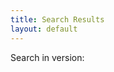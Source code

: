 ```yaml
---
title: Search Results
layout: default
---
```


<div id="version-options">Search in version: </div>

<ul id="search-results" style="list-style: none; padding: 0"></ul>
<script type="text/javascript">
$(document).ready(function(){
var query = window.getURLParameter('search');

var versions = '{{ site.search.versions }}'.split(" ");
console.log("versions: " + versions);
var versionOpts = '';
for (var i = 0; i < versions.length; i++) {
    console.log("Found version: " + versions[i]);
    versionOpts += "<li><a href=\"/search?search=" + query + "&index=" + versions[i] + "\">" + versions[i] + "</a></li>"
}

console.log("Version opts: " + versionOpts);
$('#version-options').append("<ul>" + versionOpts + "</ul>");

var indexName = getURLParameter('index');
indexName = indexName ? indexName : '{{ site.search.index }}'
console.log("Using index: " + indexName );
var client = algoliasearch('{{ site.search.applicationID }}', '{{ site.search.apiKey }}');
var index = client.initIndex(indexName);
var params = { hitsPerPage: 20 };
index.search(query, params)
.then(
  function searchSuccess(content) {
 	var $displayList = $('#search-results');
    for (var i = 0; i < content.hits.length; ++i) {
 	  var hit = content.hits[i];
 	  var snippet = hit.text;
 	  $displayList.append("<li><a href=\"" + hit.url + "\">" 
 	  + "<h2>" + hit.title + "</h2>"
 	  + "<p class=\"link\">" + hit.url + "</p>"
 	  + "<p class=\"snippet\">" + snippet + "</p>"
 	  + "</a></li>")
 	}
 })
 .catch(function searchFailure(err) {
 	console.error(err);
 });

});
</script>